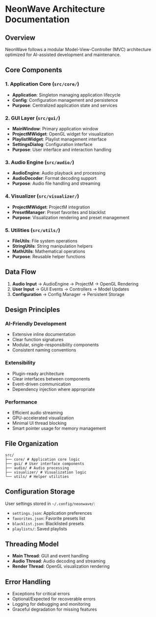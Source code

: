 # NeonWave Architecture Documentation

## Overview

NeonWave follows a modular Model-View-Controller (MVC) architecture optimized for AI-assisted development and maintenance.

## Core Components

### 1. Application Core (`src/core/`)
- **Application**: Singleton managing application lifecycle
- **Config**: Configuration management and persistence
- **Purpose**: Centralized application state and services

### 2. GUI Layer (`src/gui/`)
- **MainWindow**: Primary application window
- **ProjectMWidget**: OpenGL widget for visualization
- **PlaylistWidget**: Playlist management interface
- **SettingsDialog**: Configuration interface
- **Purpose**: User interface and interaction handling

### 3. Audio Engine (`src/audio/`)
- **AudioEngine**: Audio playback and processing
- **AudioDecoder**: Format decoding support
- **Purpose**: Audio file handling and streaming

### 4. Visualizer (`src/visualizer/`)
- **ProjectMWidget**: ProjectM integration
- **PresetManager**: Preset favorites and blacklist
- **Purpose**: Visualization rendering and preset management

### 5. Utilities (`src/utils/`)
- **FileUtils**: File system operations
- **StringUtils**: String manipulation helpers
- **MathUtils**: Mathematical operations
- **Purpose**: Reusable helper functions

## Data Flow

1. **Audio Input** → AudioEngine → ProjectM → OpenGL Rendering
2. **User Input** → GUI Events → Controllers → Model Updates
3. **Configuration** → Config Manager → Persistent Storage

## Design Principles

### AI-Friendly Development
- Extensive inline documentation
- Clear function signatures
- Modular, single-responsibility components
- Consistent naming conventions

### Extensibility
- Plugin-ready architecture
- Clear interfaces between components
- Event-driven communication
- Dependency injection where appropriate

### Performance
- Efficient audio streaming
- GPU-accelerated visualization
- Minimal UI thread blocking
- Smart pointer usage for memory management

## File Organization
    src/
    ├── core/ # Application core logic
    ├── gui/ # User interface components
    ├── audio/ # Audio processing
    ├── visualizer/ # Visualization logic
    └── utils/ # Helper utilities

## Configuration Storage

User settings stored in `~/.config/neonwave/`:
- `settings.json`: Application preferences
- `favorites.json`: Favorite presets list
- `blacklist.json`: Blacklisted presets
- `playlists/`: Saved playlists

## Threading Model

- **Main Thread**: GUI and event handling
- **Audio Thread**: Audio decoding and streaming
- **Render Thread**: OpenGL visualization rendering

## Error Handling

- Exceptions for critical errors
- Optional/Expected for recoverable errors
- Logging for debugging and monitoring
- Graceful degradation for missing features